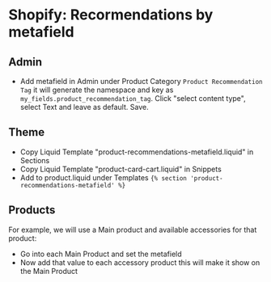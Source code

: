 # Shopify: Recormendations by metafield
## Admin
 * Add metafield in Admin under Product Category `Product Recommendation Tag` it will generate the namespace and key as `my_fields.product_recommendation_tag`. 
   Click "select content type", select Text and leave as default. Save.

## Theme
 * Copy Liquid Template "product-recommendations-metafield.liquid" in Sections
 * Copy Liquid Template "product-card-cart.liquid" in Snippets
 * Add to product.liquid under Templates `{% section 'product-recommendations-metafield' %}`

## Products
For example, we will use a Main product and available accessories for that product:

 * Go into each Main Product and set the metafield
 * Now add that value to each accessory product this will make it show on the Main Product
